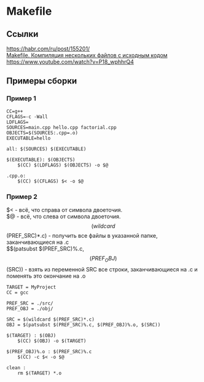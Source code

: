# Makefile

## Ссылки
https://habr.com/ru/post/155201/  
[Makefile. Компиляция нескольких файлов с исходным кодом](https://www.youtube.com/watch?v=9PeEYcYHHkM)  
https://www.youtube.com/watch?v=P18_wphhrQ4  

## Примеры сборки
### Пример 1
```
CC=g++
CFLAGS=-c -Wall
LDFLAGS=
SOURCES=main.cpp hello.cpp factorial.cpp
OBJECTS=$(SOURCES:.cpp=.o)
EXECUTABLE=hello

all: $(SOURCES) $(EXECUTABLE)
	
$(EXECUTABLE): $(OBJECTS) 
	$(CC) $(LDFLAGS) $(OBJECTS) -o $@

.cpp.o:
	$(CC) $(CFLAGS) $< -o $@
```
### Пример 2
$< - всё, что справа от символа двоеточия.  
$@ - всё, что слева от символа двоеточия.  
$$(wildcard $$(PREF_SRC)*.c) - получить все файлы в указанной папке, заканчивающиеся на .c  
$$(patsubst $(PREF_SRC)%.c, $$(PREF_OBJ)%.o, $$(SRC)) - взять из переменной SRC все строки, заканчивающиеся на .c и поменять это окончание на .o  
```
TARGET = MyProject
CC = gcc

PREF_SRC = ./src/
PREF_OBJ = ./obj/

SRC = $(wildcard $(PREF_SRC)*.c)
OBJ = $(patsubst $(PREF_SRC)%.c, $(PREF_OBJ)%.o, $(SRC))

$(TARGET) : $(OBJ)
	$(CC) $(OBJ) -o $(TARGET)

$(PREF_OBJ)%.o : $(PREF_SRC)%.c
	$(CC) -c $< -o $@

clean :
	rm $(TARGET) *.o
```
